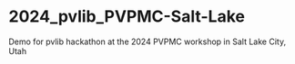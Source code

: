 # 2024_pvlib_PVPMC-Salt-Lake
 Demo for pvlib hackathon at the 2024 PVPMC workshop in Salt Lake City, Utah
